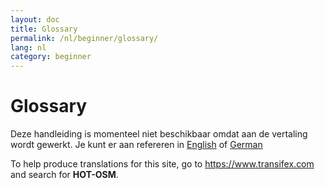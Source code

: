 ```yaml
---
layout: doc
title: Glossary
permalink: /nl/beginner/glossary/
lang: nl
category: beginner
---
```


Glossary
========

Deze handleiding is momenteel niet beschikbaar omdat aan de vertaling wordt gewerkt. Je kunt er aan refereren in [English](/en/beginner/glossary/) of [German](/de/beginner/glossary/)

To help produce translations for this site, go to <https://www.transifex.com> and search for **HOT-OSM**.
